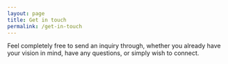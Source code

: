 ```yaml
---
layout: page
title: Get in touch
permalink: /get-in-touch
---
```


Feel completely free to send an inquiry through, whether you already have your vision in mind, have any questions, or simply wish to connect.
